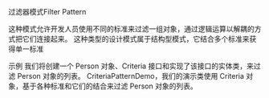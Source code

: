 过滤器模式Filter Pattern

这种模式允许开发人员使用不同的标准来过滤一组对象，通过逻辑运算以解耦的方式把它们连接起来。
这种类型的设计模式属于结构型模式，它结合多个标准来获得单一标准



示例
    我们将创建一个 Person 对象、Criteria 接口和实现了该接口的实体类，来过滤 Person 对象的列表。
    CriteriaPatternDemo，我们的演示类使用 Criteria 对象，基于各种标准和它们的结合来过滤 Person 对象的列表。
